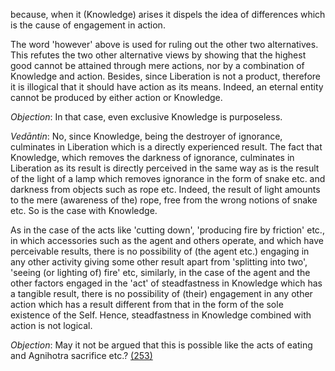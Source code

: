 because, when it (Knowledge) arises it dispels the idea of differences which is the cause of engagement in action.

The word 'however' above is used for ruling out the other two alternatives. This refutes the two other alternative views by showing that the highest good cannot be attained through mere actions, nor by a combination of Knowledge and action. Besides, since Liberation is not a product, therefore it is illogical that it should have action as its means. Indeed, an eternal entity cannot be produced by either action or Knowledge.

*Objection*: In that case, even exclusive Knowledge is purposeless.

*Vedāntin*: No, since Knowledge, being the destroyer of ignorance, culminates in Liberation which is a directly experienced result. The fact that Knowledge, which removes the darkness of ignorance, culminates in Liberation as its result is directly perceived in the same way as is the result of the light of a lamp which removes ignorance in the form of snake etc. and darkness from objects such as rope etc. Indeed, the result of light amounts to the mere (awareness of the) rope, free from the wrong notions of snake etc. So is the case with Knowledge.

As in the case of the acts like 'cutting down', 'producing fire by friction' etc., in which accessories such as the agent and others operate, and which have perceivable results, there is no possibility of (the agent etc.) engaging in any other activity giving some other result apart from 'splitting into two', 'seeing (or lighting of) fire' etc, similarly, in the case of the agent and the other factors engaged in the 'act' of steadfastness in Knowledge which has a tangible result, there is no possibility of (their) engagement in any other action which has a result different from that in the form of the sole existence of the Self. Hence, steadfastness in Knowledge combined with action is not logical.

*Objection*: May it not be argued that this is possible like the acts of eating and Agnihotra sacrifice etc.? [\(253\)](#page--1-0)